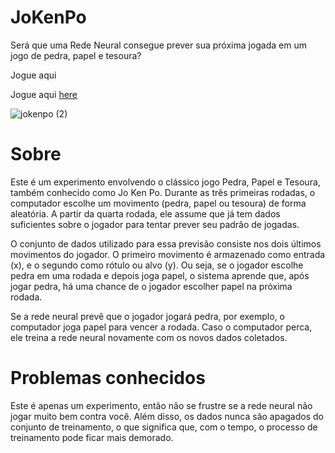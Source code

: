 # JoKenPo
Será que uma Rede Neural consegue prever sua próxima jogada em um jogo de pedra, papel e tesoura?


Jogue aqui

Jogue aqui [here](https://victorribeiro.com/jokenpo)

![jokenpo (2)](https://github.com/user-attachments/assets/58ddf297-8001-46a5-8a6f-9917fb5dfd13)


# Sobre
Este é um experimento envolvendo o clássico jogo Pedra, Papel e Tesoura, também conhecido como Jo Ken Po. Durante as três primeiras rodadas, o computador escolhe um movimento (pedra, papel ou tesoura) de forma aleatória. A partir da quarta rodada, ele assume que já tem dados suficientes sobre o jogador para tentar prever seu padrão de jogadas.

O conjunto de dados utilizado para essa previsão consiste nos dois últimos movimentos do jogador. O primeiro movimento é armazenado como entrada (x), e o segundo como rótulo ou alvo (y). Ou seja, se o jogador escolhe pedra em uma rodada e depois joga papel, o sistema aprende que, após jogar pedra, há uma chance de o jogador escolher papel na próxima rodada.

Se a rede neural prevê que o jogador jogará pedra, por exemplo, o computador joga papel para vencer a rodada. Caso o computador perca, ele treina a rede neural novamente com os novos dados coletados.

# Problemas conhecidos
Este é apenas um experimento, então não se frustre se a rede neural não jogar muito bem contra você. Além disso, os dados nunca são apagados do conjunto de treinamento, o que significa que, com o tempo, o processo de treinamento pode ficar mais demorado.
